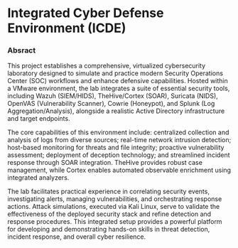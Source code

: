 # Integrated Cyber Defense Environment (ICDE)
### Absract
This project establishes a comprehensive, virtualized cybersecurity laboratory designed to simulate and practice modern Security Operations Center (SOC) workflows and enhance defensive capabilities. Hosted within a VMware environment, the lab integrates a suite of essential security tools, including Wazuh (SIEM/HIDS), TheHive/Cortex (SOAR), Suricata (NIDS), OpenVAS (Vulnerability Scanner), Cowrie (Honeypot), and Splunk (Log Aggregation/Analysis), alongside a realistic Active Directory infrastructure and target endpoints.

The core capabilities of this environment include: centralized collection and analysis of logs from diverse sources; real-time network intrusion detection; host-based monitoring for threats and file integrity; proactive vulnerability assessment; deployment of deception technology; and streamlined incident response through SOAR integration. TheHive provides robust case management, while Cortex enables automated observable enrichment using integrated analyzers.

The lab facilitates practical experience in correlating security events, investigating alerts, managing vulnerabilities, and orchestrating response actions. Attack simulations, executed via Kali Linux, serve to validate the effectiveness of the deployed security stack and refine detection and response procedures. This integrated setup provides a powerful platform for developing and demonstrating hands-on skills in threat detection, incident response, and overall cyber resilience.